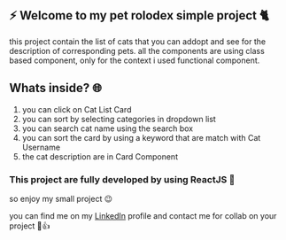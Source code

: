 ## :zap: Welcome to my pet rolodex simple project 🐈
 this project contain the list of cats that you can addopt and see for the description of corresponding pets. all the components are using class based component, only for the context i used functional component.
 
 ## Whats inside? :globe_with_meridians:
 1. you can click on Cat List Card
 2. you can sort by selecting categories in dropdown list
 3. you can search cat name using the search box
 4. you can sort the card by using a keyword that are match with Cat Username
 5. the cat description are in Card Component
 
### This project are fully developed by using ReactJS :rocket:
so enjoy my small project :wink:

you can find me on my [LinkedIn](https://www.linkedin.com/in/muhamad-afif-fadillah-9bab0221a) profile and contact me for collab on your project :angel::thumbsup:
 
